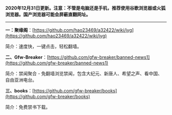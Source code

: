 **2020年12月31日更新。注意：不管是电脑还是手机，推荐使用谷歌浏览器或火狐浏览器。国产浏览器可能会屏蔽直翻网址。**


***

**一：聚缘阁**：[https://github.com/hao23469/a32422/wiki/jyg](https://github.com/hao23469/a32422/wiki/jyg)

简介：速度快，一键点击，轻松翻墙。


**二、Gfw-Breaker**：[https://github.com/gfw-breaker/banned-news1](https://github.com/gfw-breaker/banned-news1)

简介：禁闻聚合 - 免翻墙浏览禁闻，包含大纪元、新唐人、希望之声、看中国、自由亚洲电台。

**三、books**：[https://github.com/gfw-breaker/books](https://github.com/gfw-breaker/books)

简介：免费禁书下载。
